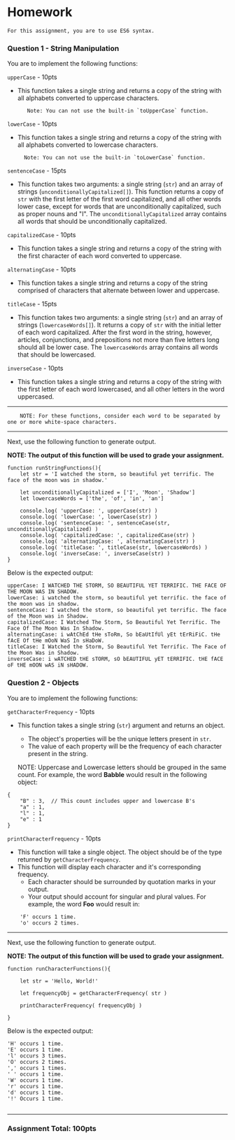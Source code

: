 # Homework

	For this assignment, you are to use ES6 syntax.

### Question 1 - String Manipulation

You are to implement the following functions:

`upperCase` - 10pts

- This function takes a single string and returns a copy of the string with all alphabets converted to uppercase characters.  

		 Note: You can not use the built-in `toUpperCase` function.

`lowerCase` - 10pts

- This function takes a single string and returns a copy of the string with all alphabets converted to lowercase characters.

		Note: You can not use the built-in `toLowerCase` function.


`sentenceCase` - 15pts

- This function takes two arguments: a single string (`str`) and an array of strings (`unconditionallyCapitalized[]`).  This function returns a copy of `str` with the first letter of the first word capitalized, and all other words lower case, except for words that are unconditionally capitalized, such as proper nouns and "I". The `unconditionallyCapitalized` array contains  all words that should be unconditionally capitalized.

`capitalizedCase` - 10pts

- This function takes a single string and returns a copy of the string with the first character of each word converted to uppercase.

`alternatingCase` - 10pts

- This function takes a single string and returns a copy of the string comprised of characters that alternate between lower and uppercase.

`titleCase` - 15pts

- This function takes two arguments: a single string (`str`) and an array of strings (`lowercaseWords[]`).  It returns a copy of `str` with the initial letter of each word capitalized. After the first word in the string, however, articles, conjunctions, and prepositions not more than five letters long should all be lower case. The `lowercaseWords` array contains all words that should be lowercased.

`inverseCase` - 10pts

- This function takes a single string and returns a copy of the string with the first letter of each word lowercased, and all other letters in the word uppercased.

---
		NOTE: For these functions, consider each word to be separated by one or more white-space characters.
---

Next, use the following function to generate output. 
 
**NOTE: The output of this function will be used to grade your assignment.**

```
function runStringFunctions(){
	let str = 'I watched the storm, so beautiful yet terrific. The face of the moon was in shadow.'
	
	let unconditionallyCapitalized = ['I', 'Moon', 'Shadow']
	let lowercaseWords = ['the', 'of', 'in', 'an']
	
	console.log( 'upperCase: ', upperCase(str) )
	console.log( 'lowerCase: ', lowerCase(str) )
	console.log( 'sentenceCase: ', sentenceCase(str, unconditionallyCapitalized) )
	console.log( 'capitalizedCase: ', capitalizedCase(str) )
	console.log( 'alternatingCase: ', alternatingCase(str) )
	console.log( 'titleCase: ', titleCase(str, lowercaseWords) )
	console.log( 'inverseCase: ', inverseCase(str) )
} 
```

Below is the expected output:

```
upperCase: I WATCHED THE STORM, SO BEAUTIFUL YET TERRIFIC. THE FACE OF THE MOON WAS IN SHADOW.
lowerCase: i watched the storm, so beautiful yet terrific. the face of the moon was in shadow.
sentenceCase: I watched the storm, so beautiful yet terrific. The face of the Moon was in Shadow.
capitalizedCase: I Watched The Storm, So Beautiful Yet Terrific. The Face Of The Moon Was In Shadow.
alternatingCase: i wAtChEd tHe sToRm, So bEaUtIfUl yEt tErRiFiC. tHe fAcE Of tHe mOoN WaS In sHaDoW.
titleCase: I Watched the Storm, So Beautiful Yet Terrific. The Face of the Moon Was in Shadow.
inverseCase: i wATCHED tHE sTORM, sO bEAUTIFUL yET tERRIFIC. tHE fACE oF tHE mOON wAS iN sHADOW.
```

### Question 2 - Objects

You are to implement the following functions:

`getCharacterFrequency` - 10pts

- This function takes a single string (`str`) argument and returns an object.  
	- The object's properties will be the unique letters present in `str`. 
	- The value of each property will be the frequency of each character present in the string.

	NOTE: Uppercase and Lowercase letters should be grouped in the same count.  For example, the word **Babble** would result in the following object:

```
{
	"B" : 3,  // This count includes upper and lowercase B's
	"a" : 1,
	"l" : 1,
	"e" : 1
}
```

`printCharacterFrequency` - 10pts

- This function will take a single object. The object should be of the type returned by `getCharacterFrequency`. 
- This function will display each character and it's corresponding frequency.  
	- Each character should be surrounded by quotation marks in your output.
	- Your output should account for singular and plural values. For example, the word **Foo** would result in:

```
	'F' occurs 1 time.
	'o' occurs 2 times.
```

---
Next, use the following function to generate output. 
 
**NOTE: The output of this function will be used to grade your assignment.**

```
function runCharacterFunctions(){

	let str = 'Hello, World!'
	
	let frequencyObj = getCharacterFrequency( str )
	
	printCharacterFrequency( frequencyObj )

}
```

Below is the expected output:

```
'H' occurs 1 time.
'E' occurs 1 time.
'l' occurs 3 times.
'O' occurs 2 times.
',' occurs 1 times.
' ' occurs 1 time.
'W' occurs 1 time.
'r' occurs 1 time.
'd' occurs 1 time.
'!' Occurs 1 time.  
 
```

---
### Assignment Total: 100pts